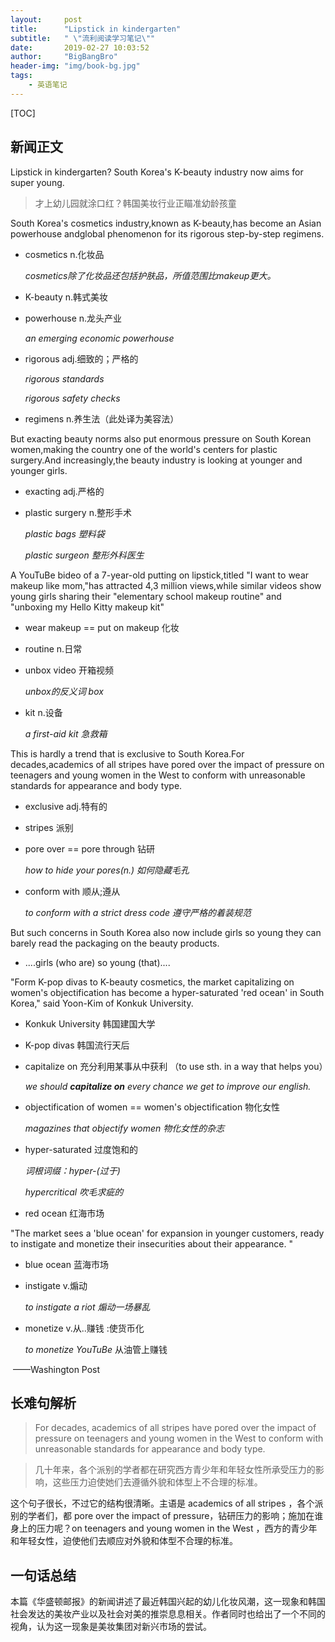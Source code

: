 ```yaml
---
layout:     post
title:      "Lipstick in kindergarten"
subtitle:   " \"流利阅读学习笔记\""
date:       2019-02-27 10:03:52
author:     "BigBangBro"
header-img: "img/book-bg.jpg"
tags:
    - 英语笔记
---
```



<p id = "build"></p>
[TOC]

## 新闻正文

Lipstick in kindergarten? South Korea's K-beauty industry now aims for super young.

> 才上幼儿园就涂口红？韩国美妆行业正瞄准幼龄孩童

South Korea's cosmetics industry,known as K-beauty,has become an Asian powerhouse andglobal phenomenon for its rigorous step-by-step regimens.

- cosmetics  n.化妆品

  *cosmetics除了化妆品还包括护肤品，所值范围比makeup更大。*

- K-beauty  n.韩式美妆

- powerhouse n.龙头产业

  *an emerging economic powerhouse*

- rigorous  adj.细致的；严格的

  *rigorous standards*

  *rigorous safety checks*

- regimens  n.养生法（此处译为美容法）

But exacting beauty norms also put enormous pressure on South Korean women,making the country one of the world's centers for plastic surgery.And increasingly,the beauty industry is looking at younger and younger girls.

- exacting  adj.严格的

- plastic surgery  n.整形手术

  *plastic bags*  *塑料袋*

  *plastic surgeon*  *整形外科医生*

A YouTuBe bideo of a 7-year-old putting on lipstick,titled "I want to wear makeup like mom,"has attracted 4,3 million views,while similar videos show young girls sharing their "elementary school makeup routine" and "unboxing my Hello Kitty makeup kit"

- wear makeup == put on makeup 化妆

- routine  n.日常

- unbox video 开箱视频

  *unbox的反义词 box*

- kit  n.设备

  *a first-aid kit  急救箱*

This is hardly a trend that is exclusive to South Korea.For decades,academics of all stripes have pored over the impact of pressure on teenagers and young women in the West to conform with unreasonable standards for appearance and body type.

- exclusive adj.特有的

- stripes  派别

- pore over == pore through 钻研

  *how to hide your pores(n.)* *如何隐藏毛孔*

- conform with  顺从;遵从

  *to conform with a strict dress code* *遵守严格的着装规范*

But such concerns in South Korea also now include girls so young they can barely read the packaging on the beauty products.

- ....girls (who are) so young (that).... 

"Form K-pop divas to K-beauty cosmetics, the market capitalizing on women's objectification has become a hyper-saturated 'red ocean' in South Korea," said Yoon-Kim of Konkuk University.

- Konkuk University  韩国建国大学

- K-pop divas  韩国流行天后

- capitalize on  充分利用某事从中获利  （to use sth. in a way that helps you）

  *we should **capitalize on** every chance we get to improve our english.*

- objectification of women == women's objectification  物化女性

  *magazines that objectify women*  *物化女性的杂志*

- hyper-saturated  过度饱和的

  *词根词缀：hyper-(过于)*

  *hypercritical  吹毛求疵的*

- red ocean  红海市场

"The market sees a 'blue ocean' for expansion in younger customers, ready to instigate and monetize their insecurities about their appearance. "

- blue ocean  蓝海市场

- instigate  v.煽动

  *to instigate a riot*  *煽动一场暴乱*

- monetize  v.从..赚钱 :使货币化

  *to monetize YouTuBe*   从油管上赚钱

​                                                                                                                                               ——Washington Post



## 长难句解析

> For decades, academics of all stripes have pored over the impact of pressure on teenagers and young women in the West to conform with unreasonable standards for appearance and body type.

> 几十年来，各个派别的学者都在研究西方青少年和年轻女性所承受压力的影响，这些压力迫使她们去遵循外貌和体型上不合理的标准。

这个句子很长，不过它的结构很清晰。主语是 academics of all stripes ，各个派别的学者们，都 pore over the impact of pressure，钻研压力的影响；施加在谁身上的压力呢？on teenagers and young women in the West ，西方的青少年和年轻女性，迫使他们去顺应对外貌和体型不合理的标准。



## 一句话总结

本篇《华盛顿邮报》的新闻讲述了最近韩国兴起的幼儿化妆风潮，这一现象和韩国社会发达的美妆产业以及社会对美的推崇息息相关。作者同时也给出了一个不同的视角，认为这一现象是美妆集团对新兴市场的尝试。

